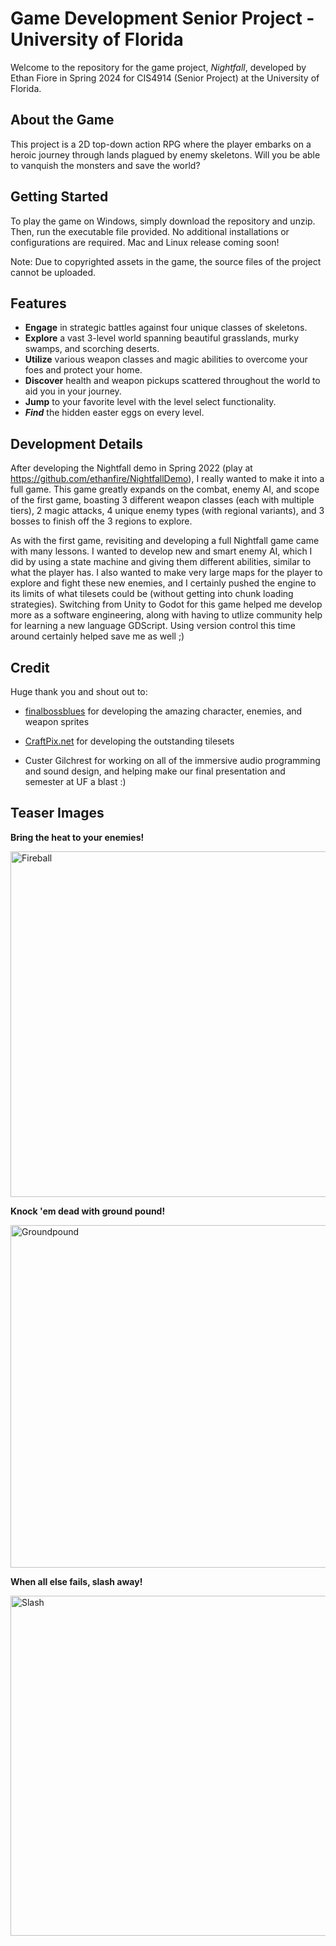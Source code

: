 # Game Development Senior Project - University of Florida

Welcome to the repository for the game project, _Nightfall_, developed by Ethan Fiore in Spring 2024 for CIS4914 (Senior Project) at the University of Florida.

## About the Game
This project is a 2D top-down action RPG where the player embarks on a heroic journey through lands plagued by enemy skeletons. Will you be able to vanquish the monsters and save the world?

## Getting Started
To play the game on Windows, simply download the repository and unzip. Then, run the executable file provided. No additional installations or configurations are required.
Mac and Linux release coming soon!

Note: Due to copyrighted assets in the game, the source files of the project cannot be uploaded.

## Features
- **Engage** in strategic battles against four unique classes of skeletons.
- **Explore** a vast 3-level world spanning beautiful grasslands, murky swamps, and scorching deserts.
- **Utilize** various weapon classes and magic abilities to overcome your foes and protect your home.
- **Discover** health and weapon pickups scattered throughout the world to aid you in your journey.
- **Jump** to your favorite level with the level select functionality.
- **_Find_** the hidden easter eggs on every level.

## Development Details
After developing the Nightfall demo in Spring 2022 (play at https://github.com/ethanfire/NightfallDemo), I really wanted to make it into a full game. This game greatly expands on the combat, enemy AI, and scope of the first game, boasting 3 different weapon classes (each with multiple tiers), 2 magic attacks, 4 unique enemy types (with regional variants), and 3 bosses to finish off the 3 regions to explore.

As with the first game, revisiting and developing a full Nightfall game came with many lessons. I wanted to develop new and smart enemy AI, which I did by using a state machine and giving them different abilities, similar to what the player has. I also wanted to make very large maps for the player to explore and fight these new enemies, and I certainly pushed the engine to its limits of what tilesets could be (without getting into chunk loading strategies). Switching from Unity to Godot for this game helped me develop more as a software engineering, along with having to utlize community help for learning a new language GDScript. Using version control this time around certainly helped save me as well ;)

## Credit
Huge thank you and shout out to:

- [finalbossblues](https://finalbossblues.com/) for developing the amazing character, enemies, and weapon sprites

- [CraftPix.net](https://craftpix.net/) for developing the outstanding tilesets

- Custer Gilchrest for working on all of the immersive audio programming and sound design, and helping make our final presentation and semester at UF a blast :)

## Teaser Images
**Bring the heat to your enemies!**

<img width="553" alt="Fireball" src="https://github.com/user-attachments/assets/7175c724-43bd-4303-b18d-4d40203dc52d">


**Knock 'em dead with ground pound!**

<img width="548" alt="Groundpound" src="https://github.com/user-attachments/assets/73b6602d-3a4b-4b8e-a94c-8759c9377079">


**When all else fails, slash away!**

<img width="544" alt="Slash" src="https://github.com/user-attachments/assets/2a569d2c-9033-420a-88af-ba9435f1781a">

